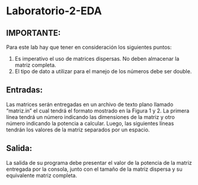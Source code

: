 # Laboratorio-2-EDA

## IMPORTANTE: 
Para este lab hay que tener en consideración los siguientes puntos:
1. Es imperativo el uso de matrices dispersas. No deben almacenar la matriz completa.
2. El tipo de dato a utilizar para el manejo de los números debe ser double.

## Entradas:

Las matrices serán entregadas en un archivo de texto plano llamado “matriz.in” el cual tendrá el formato mostrado en la Figura 1 y 2. La primera línea tendrá un número indicando las dimensiones de la matriz y otro número indicando la potencia a calcular. Luego, las siguientes líneas tendrán los valores de la matriz separados por un espacio.

## Salida:

La salida de su programa debe presentar el valor de la potencia de la matriz entregada por la consola, junto con el tamaño de la matriz dispersa y su equivalente matriz completa.
